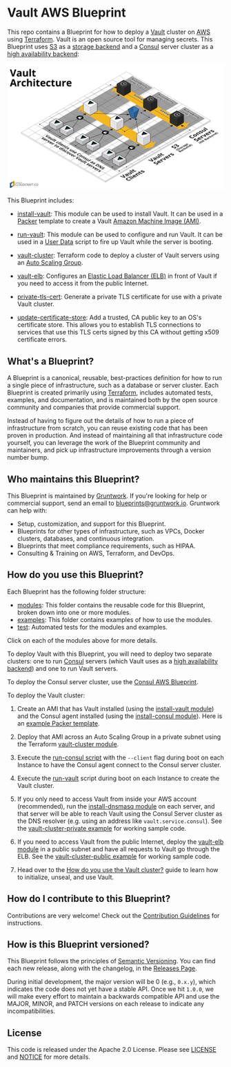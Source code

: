# Vault AWS Blueprint

This repo contains a Blueprint for how to deploy a [Vault](https://www.vaultproject.io/) cluster on 
[AWS](https://aws.amazon.com/) using [Terraform](https://www.terraform.io/). Vault is an open source tool for managing
secrets. This Blueprint uses [S3](https://aws.amazon.com/s3/) as a [storage 
backend](https://www.vaultproject.io/docs/configuration/storage/index.html) and a [Consul](https://www.consul.io) 
server cluster as a [high availability backend](https://www.vaultproject.io/docs/concepts/ha.html):

![Vault architecture](/_docs/architecture.png)

This Blueprint includes:

* [install-vault](/modules/install-valut): This module can be used to install Vault. It can be used in a 
  [Packer](https://www.packer.io/) template to create a Vault 
  [Amazon Machine Image (AMI)](http://docs.aws.amazon.com/AWSEC2/latest/UserGuide/AMIs.html).

* [run-vault](/modules/run-vault): This module can be used to configure and run Vault. It can be used in a 
  [User Data](http://docs.aws.amazon.com/AWSEC2/latest/UserGuide/user-data.html#user-data-shell-scripts) 
  script to fire up Vault while the server is booting.

* [vault-cluster](/modules/vault-cluster): Terraform code to deploy a cluster of Vault servers using an [Auto Scaling 
  Group](https://aws.amazon.com/autoscaling/).
    
* [vault-elb](/modules/vault-elb): Configures an [Elastic Load Balancer 
  (ELB)](https://aws.amazon.com/elasticloadbalancing/classicloadbalancer/) in front of Vault if you need to access it
  from the public Internet.
   
* [private-tls-cert](/modules/private-tls-cert): Generate a private TLS certificate for use with a private Vault 
  cluster.
   
* [update-certificate-store](/modules/update-certificate-store): Add a trusted, CA public key to an OS's 
  certificate store. This allows you to establish TLS connections to services that use this TLS certs signed by this
  CA without getting x509 certificate errors.
   



## What's a Blueprint?

A Blueprint is a canonical, reusable, best-practices definition for how to run a single piece of infrastructure, such 
as a database or server cluster. Each Blueprint is created primarily using [Terraform](https://www.terraform.io/), 
includes automated tests, examples, and documentation, and is maintained both by the open source community and 
companies that provide commercial support. 

Instead of having to figure out the details of how to run a piece of infrastructure from scratch, you can reuse 
existing code that has been proven in production. And instead of maintaining all that infrastructure code yourself, 
you can leverage the work of the Blueprint community and maintainers, and pick up infrastructure improvements through
a version number bump.
 
 
 
## Who maintains this Blueprint?

This Blueprint is maintained by [Gruntwork](http://www.gruntwork.io/). If you're looking for help or commercial 
support, send an email to [blueprints@gruntwork.io](mailto:blueprints@gruntwork.io?Subject=Vault%20Blueprint). 
Gruntwork can help with:

* Setup, customization, and support for this Blueprint.
* Blueprints for other types of infrastructure, such as VPCs, Docker clusters, databases, and continuous integration.
* Blueprints that meet compliance requirements, such as HIPAA.
* Consulting & Training on AWS, Terraform, and DevOps.



## How do you use this Blueprint?

Each Blueprint has the following folder structure:

* [modules](/modules): This folder contains the reusable code for this Blueprint, broken down into one or more modules.
* [examples](/examples): This folder contains examples of how to use the modules.
* [test](/test): Automated tests for the modules and examples.

Click on each of the modules above for more details.

To deploy Vault with this Blueprint, you will need to deploy two separate clusters: one to run 
[Consul](https://www.consul.io/) servers (which Vault uses as a [high availability 
backend](https://www.vaultproject.io/docs/concepts/ha.html)) and one to run Vault servers. 

To deploy the Consul server cluster, use the [Consul AWS Blueprint](https://github.com/gruntwork-io/consul-aws-blueprint). 

To deploy the Vault cluster:

1. Create an AMI that has Vault installed (using the [install-vault module](/modules/install-vault)) and the Consul
   agent installed (using the [install-consul 
   module](https://github.com/gruntwork-io/consul-aws-blueprint/tree/master/modules/install-consul)). Here is an 
   [example Packer template](/examples/vault-consul-ami).

1. Deploy that AMI across an Auto Scaling Group in a private subnet using the Terraform [vault-cluster 
   module](/modules/vault-cluster). 

1. Execute the [run-consul script](https://github.com/gruntwork-io/consul-aws-blueprint/tree/master/modules/run-consul)
   with the `--client` flag during boot on each Instance to have the Consul agent connect to the Consul server cluster. 

1. Execute the [run-vault](/modules/run-vault) script during boot on each Instance to create the Vault cluster. 

1. If you only need to access Vault from inside your AWS account (recommended), run the [install-dnsmasq 
   module](https://github.com/gruntwork-io/consul-aws-blueprint/tree/master/modules/install-dnsmasq) on each server, and 
   that server will be able to reach Vault using the Consul Server cluster as the DNS resolver (e.g. using an address 
   like `vault.service.consul`). See the [vault-cluster-private example](/examples/vault-cluster-private) for working 
   sample code.

1. If you need to access Vault from the public Internet, deploy the [vault-elb module](/modules/vault-elb) in a public 
   subnet and have all requests to Vault go through the ELB. See the [vault-cluster-public 
   example](/examples/vault-cluster-public) for working sample code.

1. Head over to the [How do you use the Vault cluster?](/modules/vault-cluster#how-do-you-use-the-vault-cluster) guide
   to learn how to initialize, unseal, and use Vault.

 
 



## How do I contribute to this Blueprint?

Contributions are very welcome! Check out the [Contribution Guidelines](/CONTRIBUTING.md) for instructions.



## How is this Blueprint versioned?

This Blueprint follows the principles of [Semantic Versioning](http://semver.org/). You can find each new release, 
along with the changelog, in the [Releases Page](../../releases). 

During initial development, the major version will be 0 (e.g., `0.x.y`), which indicates the code does not yet have a 
stable API. Once we hit `1.0.0`, we will make every effort to maintain a backwards compatible API and use the MAJOR, 
MINOR, and PATCH versions on each release to indicate any incompatibilities. 



## License

This code is released under the Apache 2.0 License. Please see [LICENSE](/LICENSE) and [NOTICE](/NOTICE) for more 
details.

